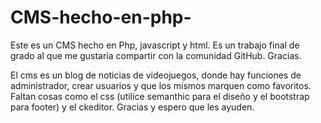 # CMS-hecho-en-php-
Este es un CMS hecho en Php, javascript y html. Es un trabajo final de grado al que me gustaría compartir con la comunidad GitHub. Gracias.

El cms es un blog de noticias de videojuegos, donde hay funciones de administrador, crear usuarios y que los mismos marquen como favoritos.
Faltan cosas como el css (utilice semanthic para el diseño y el bootstrap para footer) y el ckeditor.
Gracias y espero que les ayuden.


